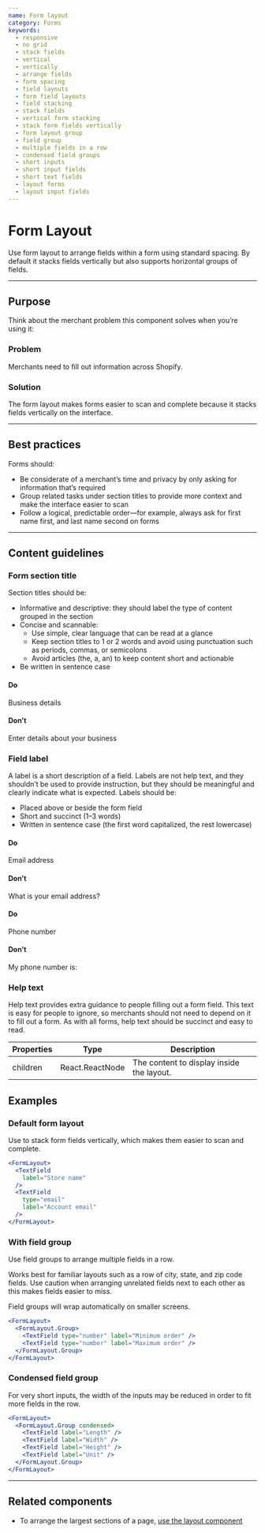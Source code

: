 ```yaml
---
name: Form layout
category: Forms
keywords:
  - responsive
  - no grid
  - stack fields
  - vertical
  - vertically
  - arrange fields
  - form spacing
  - field layouts
  - form field layouts
  - field stacking
  - stack fields
  - vertical form stacking
  - stack form fields vertically
  - form layout group
  - field group
  - multiple fields in a row
  - condensed field groups
  - short inputs
  - short input fields
  - short text fields
  - layout forms
  - layout input fields
---
```


# Form Layout

Use form layout to arrange fields within a form using standard spacing. By default it stacks fields vertically but also supports horizontal groups of fields.

---

## Purpose

Think about the merchant problem this component solves when you’re using it:

### Problem

Merchants need to fill out information across Shopify.

### Solution

The form layout makes forms easier to scan and complete because it stacks fields vertically on the interface.

---

## Best practices

Forms should:

* Be considerate of a merchant’s time and privacy by only asking for information that’s required
* Group related tasks under section titles to provide more context and make the interface easier to scan
* Follow a logical, predictable order—for example, always ask for first name first, and last name second on forms

---

## Content guidelines

### Form section title

Section titles should be:

* Informative and descriptive: they should label the type of content grouped in the section
* Concise and scannable:
  * Use simple, clear language that can be read at a glance
  * Keep section titles to 1 or 2 words and avoid using punctuation such as periods, commas, or semicolons
  * Avoid articles (the, a, an) to keep content short and actionable
* Be written in sentence case

<!-- usagelist -->
#### Do
Business details

#### Don’t
Enter details about your business
<!-- end -->

### Field label

A label is a short description of a field. Labels are not help text, and they shouldn’t be used to provide instruction, but they should be meaningful and clearly indicate what is expected. Labels should be:

* Placed above or beside the form field
* Short and succinct (1–3 words)
* Written in sentence case (the first word capitalized, the rest lowercase)

<!-- usagelist -->
#### Do
Email address

#### Don’t
What is your email address?
<!-- end -->

<!-- usagelist -->
#### Do
Phone number

#### Don’t
My phone number is:
<!-- end -->

### Help text

Help text provides extra guidance to people filling out a form field. This text is easy for people to ignore, so merchants should not need to depend on it to fill out a form. As with all forms, help text should be succinct and easy to read.

| Properties | Type | Description |
| ---------- | ---- | ----------- |
| children | React.ReactNode | The content to display inside the layout. |

## Examples

### Default form layout

Use to stack form fields vertically, which makes them easier to scan and complete.

```jsx
<FormLayout>
  <TextField
    label="Store name"
  />
  <TextField
    type="email"
    label="Account email"
  />
</FormLayout>
```

### With field group

Use field groups to arrange multiple fields in a row.

Works best for familiar layouts such as a row of city, state, and zip code fields. Use caution when arranging unrelated fields next to each other as this makes fields easier to miss.

Field groups will wrap automatically on smaller screens.

```jsx
<FormLayout>
  <FormLayout.Group>
    <TextField type="number" label="Minimum order" />
    <TextField type="number" label="Maximum order" />
  </FormLayout.Group>
</FormLayout>
```

### Condensed field group

For very short inputs, the width of the inputs may be reduced in order to fit more fields in the row.

```jsx
<FormLayout>
  <FormLayout.Group condensed>
    <TextField label="Length" />
    <TextField label="Width" />
    <TextField label="Height" />
    <TextField label="Unit" />
  </FormLayout.Group>
</FormLayout>
```

---

## Related components

* To arrange the largest sections of a page, [use the layout component](/components/structure/layout)
